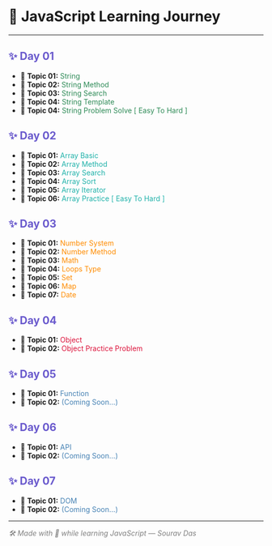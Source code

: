 <h1>📘 JavaScript Learning Journey</h1>

<hr>

<h2 style="color:#6A5ACD;">✨ <b>Day 01</b></h2>
<ul>
  <li>📌 <b>Topic 01:</b> <span style="color:#2E8B57;">String</span></li>
  <li>📌 <b>Topic 02:</b> <span style="color:#2E8B57;">String Method</span></li>
  <li>📌 <b>Topic 03:</b> <span style="color:#2E8B57;">String Search</span></li>
  <li>📌 <b>Topic 04:</b> <span style="color:#2E8B57;">String Template</span></li>
  <li>📌 <b>Topic 04:</b> <span style="color:#2E8B57;">String Problem Solve [ Easy To Hard ]</span></li>
</ul>

<h2 style="color:#6A5ACD;">✨ <b>Day 02</b></h2>
<ul>
  <li>📌 <b>Topic 01:</b> <span style="color:#20B2AA;">Array Basic</span></li>
  <li>📌 <b>Topic 02:</b> <span style="color:#20B2AA;">Array Method</span></li>
  <li>📌 <b>Topic 03:</b> <span style="color:#20B2AA;">Array Search</span></li>
  <li>📌 <b>Topic 04:</b> <span style="color:#20B2AA;">Array Sort</span></li>
  <li>📌 <b>Topic 05:</b> <span style="color:#20B2AA;">Array Iterator</span></li>
  <li>📌 <b>Topic 06:</b> <span style="color:#20B2AA;">Array Practice [ Easy To Hard ] </span></li>
</ul>

<h2 style="color:#6A5ACD;">✨ <b>Day 03</b></h2>
<ul>
  <li>📌 <b>Topic 01:</b> <span style="color:#FF8C00;">Number System</span></li>
  <li>📌 <b>Topic 02:</b> <span style="color:#FF8C00;">Number Method</span></li>
  <li>📌 <b>Topic 03:</b> <span style="color:#FF8C00;">Math</span></li>
  <li>📌 <b>Topic 04:</b> <span style="color:#FF8C00;">Loops Type</span></li>
  <li>📌 <b>Topic 05:</b> <span style="color:#FF8C00;">Set</span></li>
  <li>📌 <b>Topic 06:</b> <span style="color:#FF8C00;">Map</span></li>
  <li>📌 <b>Topic 07:</b> <span style="color:#FF8C00;">Date</span></li>
</ul>

<h2 style="color:#6A5ACD;">✨ <b>Day 04</b></h2>
<ul>
  <li>📌 <b>Topic 01:</b> <span style="color:#DC143C;">Object</span></li>
  <li>📌 <b>Topic 02:</b> <span style="color:#DC143C;">Object Practice Problem</span></li>
</ul>

<h2 style="color:#6A5ACD;">✨ <b>Day 05</b></h2>
<ul>
  <li>📌 <b>Topic 01:</b> <span style="color:#4682B4;">Function</span></li>
  <li>📌 <b>Topic 02:</b> <span style="color:#4682B4;">(Coming Soon...)</span></li>
</ul>

<h2 style="color:#6A5ACD;">✨ <b>Day 06</b></h2>
<ul>
  <li>📌 <b>Topic 01:</b> <span style="color:#4682B4;">API</span></li>
  <li>📌 <b>Topic 02:</b> <span style="color:#4682B4;">(Coming Soon...)</span></li>
</ul>

<h2 style="color:#6A5ACD;">✨ <b>Day 07</b></h2>
<ul>
  <li>📌 <b>Topic 01:</b> <span style="color:#4682B4;">DOM</span></li>
  <li>📌 <b>Topic 02:</b> <span style="color:#4682B4;">(Coming Soon...)</span></li>
</ul>

<hr>
<p style="font-style: italic; color: gray;">🛠️ Made with 💛 while learning JavaScript — Sourav Das</p>
